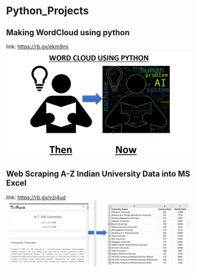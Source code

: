 # Python_Projects
## Making WordCloud using python
link: https://rb.gy/ekm9mi
![alt_txt](https://github.com/br-bit3194/Python_Projects/blob/main/Making_Word_Cloud/ai_cloud.png)

## Web Scraping A-Z Indian University Data into MS Excel 
link: https://rb.gy/vzi4ud
![alt_txt](https://github.com/br-bit3194/Python_Projects/blob/main/Web_Scraping_Projects/web_scraping.png)
